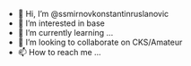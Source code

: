 - 👋 Hi, I’m @ssmirnovkonstantinruslanovic
- 👀 I’m interested in base
- 🌱 I’m currently learning ...
- 💞️ I’m looking to collaborate on CKS/Amateur
- 📫 How to reach me ...

<!---
ssmirnovkonstantinruslanovic/ssmirnovkonstantinruslanovic is a ✨ special ✨ repository because its `README.md` (this file) appears on your GitHub profile.
You can click the Preview link to take a look at your changes.
--->
